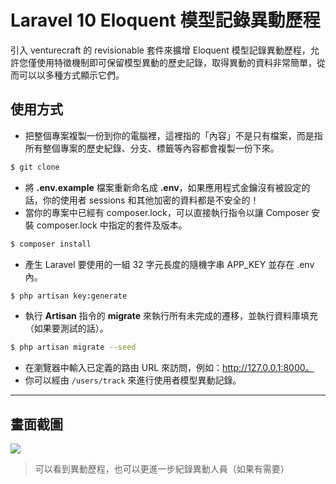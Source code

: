 # Laravel 10 Eloquent 模型記錄異動歷程

引入 venturecraft 的 revisionable 套件來擴增 Eloquent 模型記錄異動歷程，允許您僅使用特徵機制即可保留模型異動的歷史記錄，取得異動的資料非常簡單，從而可以以多種方式顯示它們。

## 使用方式
- 把整個專案複製一份到你的電腦裡，這裡指的「內容」不是只有檔案，而是指所有整個專案的歷史紀錄、分支、標籤等內容都會複製一份下來。
```sh
$ git clone
```
- 將 __.env.example__ 檔案重新命名成 __.env__，如果應用程式金鑰沒有被設定的話，你的使用者 sessions 和其他加密的資料都是不安全的！
- 當你的專案中已經有 composer.lock，可以直接執行指令以讓 Composer 安裝 composer.lock 中指定的套件及版本。
```sh
$ composer install
```
- 產生 Laravel 要使用的一組 32 字元長度的隨機字串 APP_KEY 並存在 .env 內。
```sh
$ php artisan key:generate
```
- 執行 __Artisan__ 指令的 __migrate__ 來執行所有未完成的遷移，並執行資料庫填充（如果要測試的話）。
```sh
$ php artisan migrate --seed
```
- 在瀏覽器中輸入已定義的路由 URL 來訪問，例如：http://127.0.0.1:8000。
- 你可以經由 `/users/track` 來進行使用者模型異動記錄。

----

## 畫面截圖
![](https://i.imgur.com/0hE2DOv.png)
> 可以看到異動歷程，也可以更進一步紀錄異動人員（如果有需要）